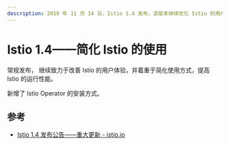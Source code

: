 ```yaml
---
description: 2019 年 11 月 14 日，Istio 1.4 发布，该版本继续优化 Istio 的用户体验，提高 Istio 的性能。
---
```


# Istio 1.4——简化 Istio 的使用

常规发布， 继续致力于改善 Istio 的用户体验，并着重于简化使用方式，提高 Istio 的运行性能。

新增了 Istio Operator 的安装方式。

## 参考

- [Istio 1.4 发布公告——重大更新 - istio.io](https://istio.io/latest/zh/news/releases/1.4.x/announcing-1.4/)